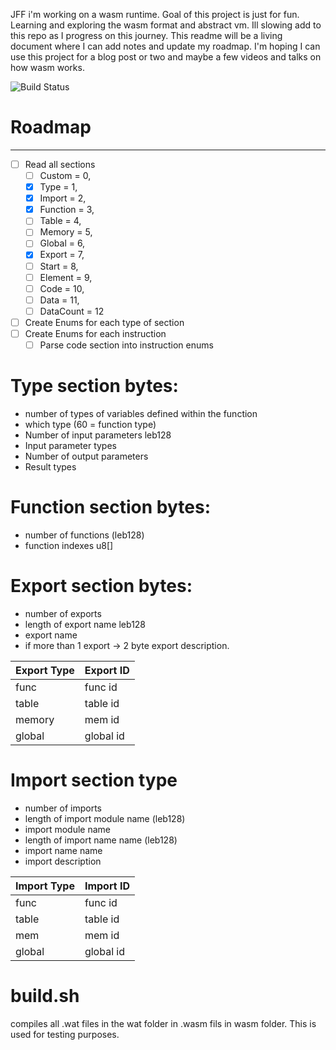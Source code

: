 JFF i'm working on a wasm runtime. Goal of this project is just for fun. Learning and exploring the wasm format and
abstract vm.
Ill slowing add to this repo as I progress on this journey. This readme will be a living document
where I can add notes and update my roadmap. I'm hoping I can use this project for a blog post or two and
maybe a few videos and talks on how wasm works.


![Build Status](https://github.com/richwandell/wasm-runtime/actions/workflows/rust.yml/badge.svg)


# Roadmap

-------

* [ ] Read all sections
    * [ ] Custom = 0,
    * [x] Type = 1,
    * [x] Import = 2,
    * [x] Function = 3,
    * [ ] Table = 4,
    * [ ] Memory = 5,
    * [ ] Global = 6,
    * [x] Export = 7,
    * [ ] Start = 8,
    * [ ] Element = 9,
    * [ ] Code = 10,
    * [ ] Data = 11,
    * [ ] DataCount = 12
* [ ] Create Enums for each type of section
* [ ] Create Enums for each instruction
    * [ ] Parse code section into instruction enums

# Type section bytes:

* number of types of variables defined within the function
* which type (60 = function type)
* Number of input parameters leb128
* Input parameter types
* Number of output parameters
* Result types

# Function section bytes:

* number of functions (leb128)
* function indexes u8[]

# Export section bytes:

* number of exports
* length of export name leb128
* export name
* if more than 1 export -> 2 byte export description.

| Export Type | Export ID |
|-------------|-----------|
| func        | func id   |
| table       | table id  |
| memory      | mem id    |
| global      | global id |

# Import section type

* number of imports
* length of import module name (leb128)
* import module name
* length of import name name (leb128)
* import name name
* import description

| Import Type | Import ID |
|-------------|-----------|
| func        | func id   |
| table       | table id  |
| mem         | mem id    |
| global      | global id |

# build.sh

compiles all .wat files in the wat folder in .wasm fils in wasm folder. This is used
for testing purposes. 
